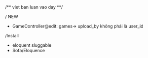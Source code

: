 /** viet ban luan vao day **/

/ NEW 
+ GameController@edit:  games-> upload_by không phải là user_id

/Install
+ eloquent sluggable
+ Sofa/Eloquence 
